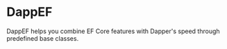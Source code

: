 # DappEF

DappEF helps you combine EF Core features with Dapper's speed through predefined base classes.
